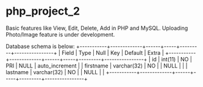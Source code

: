 # php_project_2
Basic features like View, Edit, Delete, Add in PHP and MySQL. Uploading Photo/Image feature is under development.


Database schema is below:
+-----------+-------------+------+-----+---------+----------------+
| Field     | Type        | Null | Key | Default | Extra          |
+-----------+-------------+------+-----+---------+----------------+
| id        | int(11)     | NO   | PRI | NULL    | auto_increment |
| firstname | varchar(32) | NO   |     | NULL    |                |
| lastname  | varchar(32) | NO   |     | NULL    |                |
+-----------+-------------+------+-----+---------+----------------+
